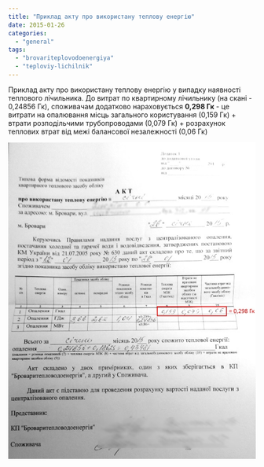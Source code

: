 ```yaml
---
title: "Приклад акту про використану теплову енергію"
date: 2015-01-26
categories: 
  - "general"
tags: 
  - "brovariteplovodoenergiya"
  - "teploviy-lichilnik"
---
```


Приклад акту про використану теплову енергію у випадку наявності теплового лічильника. До витрат по квартирному лічильнику (на скані - 0,24856 Гк), споживачам додатково нараховується **0,298 Гк** - це витрати на опалювання місць загального користування (0,159 Гк) + втрати розподільчими трубопроводами (0,079 Гк) + розрахунок теплових втрат від межі балансової незалежності (0,06 Гк)

[![20150126114221](/wp-content/uploads/2015/01/20150126114221.jpg)](/wp-content/uploads/2015/01/20150126114221.jpg)
